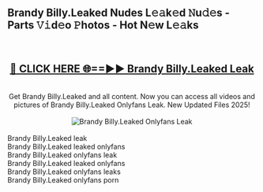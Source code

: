 <h2>Brandy Billy.Leaked Nudes L𝚎𝚊k𝚎d 𝙽u𝚍𝚎s - Parts 𝚅𝚒d𝚎o 𝙿hotos - Hot N𝚎w L𝚎𝚊ks</h2>
<br>
<div align="center">
<h2><a href="https://213.232.235.80/live/video.php?q=brandy-billy.leaked" rel="nofollow">🔴 CLICK HERE 🌐==►► Brandy Billy.Leaked Leak</a></h2>
<br>
Get Brandy Billy.Leaked and all content. Now you can access all videos and pictures of Brandy Billy.Leaked Onlyfans Leak. New Updated Files 2025!
<br>
<br>
<a href="https://213.232.235.80/live/video.php?q=brandy-billy.leaked" rel="nofollow" data-target="animated-image.originalLink"><img src="https://i.imgur.com/1EjSzPs.png" alt="Brandy Billy.Leaked Onlyfans Leak" style="max-width: 100%; display: inline-block;" data-target="animated-image.originalImage"></a>
</div>
<br>
Brandy Billy.Leaked leak<br>
Brandy Billy.Leaked leaked onlyfans<br>
Brandy Billy.Leaked onlyfans leak<br>
Brandy Billy.Leaked leaked onlyfans<br>
Brandy Billy.Leaked onlyfans leaks<br>
Brandy Billy.Leaked onlyfans porn
